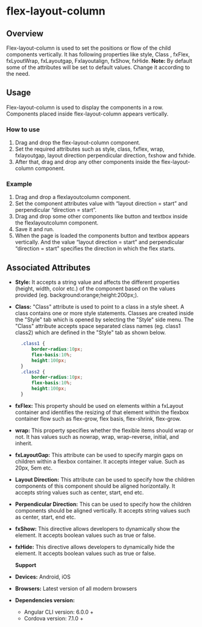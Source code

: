 # flex-layout-column

## Overview

Flex-layout-column is used to set the positions or flow of the child components vertically. It has following properties like style, Class , fxFlex, fxLyoutWrap, fxLayoutgap, Fxlayoutalign, fxShow, fxHide. **Note:** By default some of the attributes will be set to default values. Change it according to the need.

## Usage

Flex-layout-column is used to display the components in a row. Components placed inside flex-layout-column appears vertically.

### How to use

1. Drag and drop the flex-layout-column component.
2. Set the required attributes such as style, class, fxflex, wrap, fxlayoutgap, layout direction perpendicular direction, fxshow and fxhide.
3. After that, drag and drop any other components inside the flex-layout-column component.

### Example

1. Drag and drop a flexlayoutcolumn component.
2. Set the component attributes value with “layout direction = start” and perpendicular “direction = start”.
3. Drag and drop some other components like button and textbox inside the flexlayoutcolumn component.
4. Save it and run.
5. When the page is loaded the components button and textbox appears vertically. And the value “layout direction = start” and perpendicular “direction = start” specifies the direction in which the flex starts.

## Associated Attributes

* **Style:** It accepts a string value and affects the different properties \(height, width, color etc.\) of the component based on the values provided \(eg. background:orange;height:200px;\).
* **Class:** "Class" attribute is used to point to a class in a style sheet. A class contains one or more style statements. Classes are created inside the "Style" tab which is opened by selecting the "Style" side menu. The "Class" attribute accepts space separated class names \(eg. class1 class2\) which are defined in the "Style" tab as shown below.

  ```css
    .class1 {
        border-radius:10px;
        flex-basis:10%;
        height:100px;
    }
    .class2 {
        border-radius:10px;
        flex-basis:10%;
        height:100px;
    }
  ```

* **fxFlex:** This property should be used on elements within a fxLayout container and identifies the resizing of that element within the flexbox container flow such as flex-grow, flex basis, flex-shrink, flex-grow.
* **wrap:** This property specifies whether the flexible items should wrap or not. It has values such as nowrap, wrap, wrap-reverse, initial, and inherit.
* **fxLayoutGap:** This attribute can be used to specify margin gaps on children within a flexbox container. It accepts integer value. Such as 20px, 5em etc.
* **Layout Direction:** This attribute can be used to specify how the children components of this component should be aligned horizontally. It accepts string values such as center, start, end etc.
* **Perpendicular  Direction:** This can be used to specify how the children components should be aligned vertically. It accepts string values such as center, start, end etc.
* **fxShow:** This directive allows developers to dynamically show the element. It accepts boolean values such as true or false.
* **fxHide:** This directive allows developers to dynamically hide the element. It accepts boolean values such as true or false.

  **Support**

* **Devices:** Android, iOS
* **Browsers:** Latest version of all modern browsers
* **Dependencies version:** 
  * Angular CLI version: 6.0.0 + 
  * Cordova version: 7.1.0 + 

